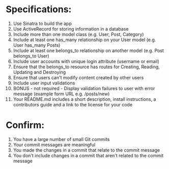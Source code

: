 # Specifications:

1.  Use Sinatra to build the app
2.  Use ActiveRecord for storing information in a database
3.  Include more than one model class (e.g. User, Post, Category)
4.  Include at least one has_many relationship on your User model (e.g. User has_many Posts)
5.  Include at least one belongs_to relationship on another model (e.g. Post belongs_to User)
6.  Include user accounts with unique login attribute (username or email)
7.  Ensure that the belongs_to resource has routes for Creating, Reading, Updating and Destroying
8.  Ensure that users can't modify content created by other users
9.  Include user input validations
10. BONUS - not required - Display validation failures to user with error message (example form URL e.g. /posts/new)
11. Your README.md includes a short description, install instructions, a contributors guide and a link to the license for your code


# Confirm:

1.  You have a large number of small Git commits
2.  Your commit messages are meaningful
3.  You made the changes in a commit that relate to the commit message
4.  You don't include changes in a commit that aren't related to the commit message